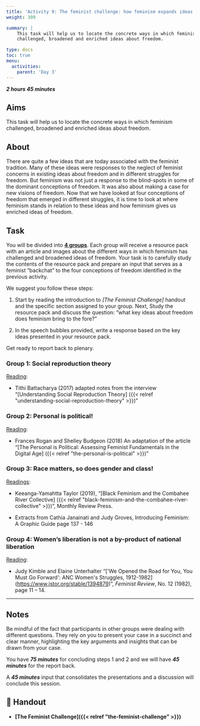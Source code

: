 ```yaml
---
title: 'Activity 9: The feminist challenge: how feminism expands ideas of freedom'
weight: 309

summary: |
    This task will help us to locate the concrete ways in which feminism
    challenged, broadened and enriched ideas about freedom.

type: docs
toc: true
menu:
  activities:
    parent: 'Day 3'
---
```


***2 hours 45 minutes***

## Aims

This task will help us to locate the concrete ways in which feminism
challenged, broadened and enriched ideas about freedom.

## About

There are quite a few ideas that are today associated with the feminist
tradition. Many of these ideas were responses to the neglect of feminist
concerns in existing ideas about freedom and in different struggles for
freedom. But feminism was not just a response to the blind-spots in
some of the dominant conceptions of freedom. It was also about
making a case for new visions of freedom. Now that we have looked at
four conceptions of freedom that emerged in different struggles, it is
time to look at where feminism stands in relation to these ideas and
how feminism gives us enriched ideas of freedom.

## Task

You will be divided into <u>**4 groups**</u>. Each group will receive a resource
pack with an article and images about the different ways in which
feminism has challenged and broadened ideas of freedom. Your task is
to carefully study the contents of the resource pack and prepare an
input that serves as a feminist “backchat” to the four conceptions of
freedom identified in the previous activity.

We suggest you follow these steps:

1. Start by reading the introduction to *[The Feminist Challenge]*
handout and the specific section assigned to your group. Next,
Study the resource pack and discuss the question: “what key ideas
about freedom does feminism bring to the fore?”

2. In the speech bubbles provided, write a response based on the key
ideas presented in your resource pack.

Get ready to report back to plenary.

### Group 1: Social reproduction theory

<u>Reading</u>:

* Tithi Battacharya (2017) adapted notes from the interview
  “[Understanding Social Reproduction Theory]
  ({{< relref "understanding-social-reproduction-theory" >}})”

### Group 2: Personal is political!

<u>Reading</u>:

* Frances Rogan and Shelley Budgeon (2018) An adaptation of the article
  “[The Personal is Political: Assessing Feminist Fundamentals in the Digital Age]
  ({{< relref "the-personal-is-political" >}})”

### Group 3: Race matters, so does gender and class!

<u>Readings</u>:

* Keeanga-Yamahtta Taylor (2019),
  “[Black Feminism and the Combahee River Collective]
  ({{< relref "black-feminism-and-the-combahee-river-collective" >}})”,
  Monthly Review Press.

* Extracts from Cathia Janainati and Judy Groves,
  Introducing Feminism: A Graphic Guide page 137 - 146

### Group 4: Women’s liberation is not a by-product of national liberation

<u>Reading</u>:

* Judy Kimble and Elaine Unterhalter
  “['We Opened the Road for You, You Must Go Forward': ANC Women's Struggles, 1912-1982]
  (https://www.jstor.org/stable/1394879)”,
  *Feminist Review*, No. 12 (1982), page 11 – 14.

----

## Notes

Be mindful of the fact that participants in other groups were dealing
with different questions. They rely on you to present your case in a
succinct and clear manner, highlighting the key arguments and
insights that can be drawn from your case.

You have ***75 minutes*** for concluding steps 1 and 2 and we will
have ***45 minutes*** for the report back.

A ***45 minutes*** input that consolidates the presentations and a
discussion will conclude this session.

## 📖️ Handout

* **[The Feminist Challenge]({{< relref "the-feminist-challenge" >}})**

